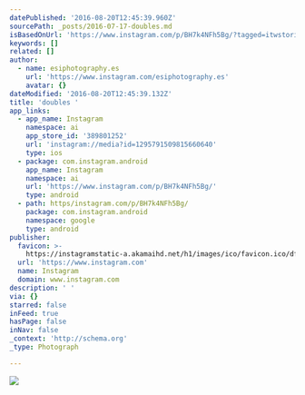 ```yaml
---
datePublished: '2016-08-20T12:45:39.960Z'
sourcePath: _posts/2016-07-17-doubles.md
isBasedOnUrl: 'https://www.instagram.com/p/BH7k4NFh5Bg/?tagged=itwstories'
keywords: []
related: []
author:
  - name: esiphotography.es
    url: 'https://www.instagram.com/esiphotography.es'
    avatar: {}
dateModified: '2016-08-20T12:45:39.132Z'
title: 'doubles '
app_links:
  - app_name: Instagram
    namespace: ai
    app_store_id: '389801252'
    url: 'instagram://media?id=1295791509815660640'
    type: ios
  - package: com.instagram.android
    app_name: Instagram
    namespace: ai
    url: 'https://www.instagram.com/p/BH7k4NFh5Bg/'
    type: android
  - path: https/instagram.com/p/BH7k4NFh5Bg/
    package: com.instagram.android
    namespace: google
    type: android
publisher:
  favicon: >-
    https://instagramstatic-a.akamaihd.net/h1/images/ico/favicon.ico/dfa85bb1fd63.ico
  url: 'https://www.instagram.com'
  name: Instagram
  domain: www.instagram.com
description: ' '
via: {}
starred: false
inFeed: true
hasPage: false
inNav: false
_context: 'http://schema.org'
_type: Photograph

---
```

![](https://imgflo.herokuapp.com/graph/vahj1ThiexotieMo/78c5726ed17c35fe2fd84087c81eb67e/croprotate.jpg?cropheight=442&cropwidth=640&degrees=0&input=https%3A%2F%2Fscontent.cdninstagram.com%2Ft51.2885-15%2Fs640x640%2Fsh0.08%2Fe35%2F13743639_1141116865924655_544953556_n.jpg%3Fig_cache_key%3DMTI5NTc5MTUwOTgxNTY2MDY0MA%253D%253D.2&x=0&y=95)